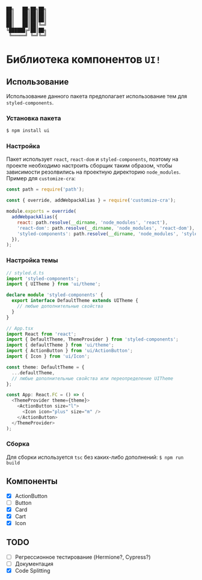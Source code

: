 ```
██╗   ██╗██╗██╗
██║   ██║██║██║
██║   ██║██║██║
██║   ██║██║╚═╝
╚██████╔╝██║██╗
 ╚═════╝ ╚═╝╚═╝
```

# Библиотека компонентов `UI!`

## Использование

Использование данного пакета предполагает использование тем для `styled-components`.

### Установка пакета

```bash
$ npm install ui
```

### Настройка

Пакет использует `react`, `react-dom` и `styled-components`, поэтому на проекте необходимо настроить сборщик таким образом, чтобы зависимости резолвились на проектную директорию `node_modules`. Пример для `customize-cra`:

```javascript
const path = require('path');

const { override, addWebpackAlias } = require('customize-cra');

module.exports = override(
  addWebpackAlias({
    react: path.resolve(__dirname, 'node_modules', 'react'),
    'react-dom': path.resolve(__dirname, 'node_modules', 'react-dom'),
    'styled-components': path.resolve(__dirname, 'node_modules', 'styled-components'),
  }),
);

```

### Настройка темы

```typescript
// styled.d.ts
import 'styled-components';
import { UITheme } from 'ui/theme';

declare module 'styled-components' {
  export interface DefaultTheme extends UITheme {
    // любые дополнительные свойства
  }
}

// App.tsx
import React from 'react';
import { DefaultTheme, ThemeProvider } from 'styled-components';
import { defaultTheme } from 'ui/theme';
import { ActionButton } from 'ui/ActionButton';
import { Icon } from 'ui/Icon';

const theme: DefaultTheme = {
  ...defaultTheme,
  // любые дополнительные свойства или переопределение UITheme
};

const App: React.FC = () => (
  <ThemeProvider theme={theme}>
    <ActionButton size="l">
      <Icon icon="plus" size="m" />
    </ActionButton>
  </ThemeProvider>
);
```

### Сборка

Для сборки используется `tsc` без каких-либо дополнений: `$ npm run build`

## Компоненты

- [x] ActionButton
- [ ] Button
- [x] Card
- [x] Cart
- [x] Icon

## TODO

- [ ] Регрессионное тестирование (Hermione?, Cypress?)
- [ ] Документация
- [x] Code Splitting
